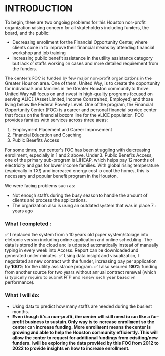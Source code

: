 # INTRODUCTION

To begin, there are two ongoing problems for this Houston non-profit organization raising concern for all skateholders including funders, the board, and the public:

- Decreasing enrollment for the Financial Opportunity Center, where clients come in to improve their financial means by attending financial workshop and job training.
- Increasing public benefit assistance in the utility assistance category but lack of staffs working on cases and more detailed requirement from the funders.

The center's FOC is funded by few major non-profit organizations in the Greater Houston area. One of them, United Way, is to create the opportunity for individuals and families in the Greater Houston community to thrive. United Way will focus on and invest in high-quality programs focused on serving ALICE (Asset Limited, Income Constrained, Employed) and those living below the Federal Poverty Level.  One of the program, the Financial Opportunity Center (FOC) is a career and personal financial service center that focus on the financial bottom line for the ALICE population. FOC provides families with services across three areas:

1. Employment Placement and Career Improvement
2. Financial Education and Coaching
3. Public Benefits Access

For some times, our center's FOC has been struggling with dercreasing enrollment, especially in 1 and 2 above. Under 3. Public Benefits Access, one of the primary sub-program is LIHEAP, which helps pay 12 months of electricity and gas for lower income families. With global rising temperature (espiecally in TX!) and increased energy cost to cool the homes, this is necessary and popular benefit program in the Houston.

We were facing problems such as:
- Not enough staffs during the busy season to handle the amount of clients and process the applications. 
- The organization also is using an outdated system that was in place 7+ years ago. 


### What I completed :
✅ I replaced the system from a 10 years old paper system/storage into eletronic version including online application and online scheduling. The data is stored in the cloud and is udpated automatically instead of manually typing in every week into Access. Report can be downloaded and generated under minutes.
✅ Using data insight and visualization, I negotiated an new contract with the funder, increasing pay per application by **100%** for the utility assistance program. 
✅ I also secured **100%** funding from another source for two years without annual contract renewal (which is typically require to submit RFP and renew each year based on performance).

### What I will do:
- Using data to predict how many staffs are needed during the busiest months.
- **Even though it's a non-profit, the center will still need to run like a for-profit business to sustain. Only way is to increase enrollment so the center can increase funding. More enrollment means the center is growing and able to help the Houston community efficiently. This  will allow the center to request for additional fundings from exisiting/new funders. I will be exploring the data provided by this FOC from 2012 to 2022 to provide insights on how to increase enrollment.**

